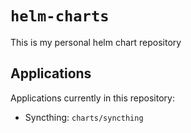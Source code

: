 # `helm-charts`

This is my personal helm chart repository

## Applications

Applications currently in this repository:

* Syncthing: `charts/syncthing`
